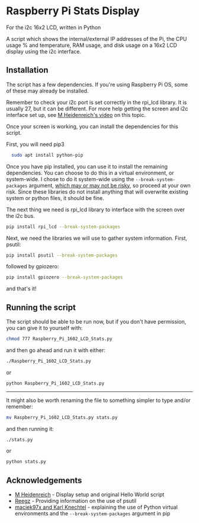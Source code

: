 # Raspberry Pi Stats Display
 For the i2c 16x2 LCD, written in Python


A script which shows the internal/external IP addresses of the Pi, the CPU usage % and temperature, RAM usage, and disk usage on a 16x2 LCD display using the i2c interface.


## Installation

The script has a few dependencies. If you're using Raspberry Pi OS, some of these may already be installed.

Remember to check your i2c port is set correctly in the rpi_lcd library. It is usually 27, but it can be different. For more help getting the screen and i2c interface set up, see [M Heidenreich's video](https://www.youtube.com/watch?v=DHbLBTRpTWM) on this topic.

Once your screen is working, you can install the dependencies for this script.


First, you will need pip3
```bash
  sudo apt install python-pip
```

Once you have pip installed, you can use it to install the remaining dependencies. You can choose to do this in a virtual environment, or system-wide. I chose to do it system-wide using the ```--break-system-packages``` argument, [which may or may not be risky](https://stackoverflow.com/a/75722775), so proceed at your own risk. Since these libraries do not install anything that will overwrite existing system or python files, it should be fine.

The next thing we need is rpi_lcd library to interface with the screen over the i2c bus. 
```bash
pip install rpi_lcd --break-system-packages
```

Next, we need the libraries we will use to gather system information. First, psutil:
```bash
pip install psutil --break-system-packages
```
followed by gpiozero:
```bash
pip install gpiozero --break-system-packages
```

and that's it!

## Running the script

The script should be able to be run now, but if you don't have permission, you can give it to yourself with:
```bash
chmod 777 Raspberry_Pi_1602_LCD_Stats.py
```
and then go ahead and run it with either:
```bash
./Raspberry_Pi_1602_LCD_Stats.py
```
or
```bash
python Raspberry_Pi_1602_LCD_Stats.py
```
---

It might also be worth renaming the file to something simpler to type and/or remember:
```bash
mv Raspberry_Pi_1602_LCD_Stats.py stats.py
```
and then running it:
```bash
./stats.py
```
or
```bash
python stats.py
```
## Acknowledgements

 - [M Heidenreich](https://github.com/mheidenreich/LCDDemo/blob/main/lcd-hello.py) - Display setup and original Hello World script
 - [Reegz](https://stackoverflow.com/a/71019862) - Providing information on the use of psutil
 - [maciek97x and Karl Knechtel](https://stackoverflow.com/a/75722775) - explaining the use of Python virtual environments and the ```--break-system-packages``` argument in pip
